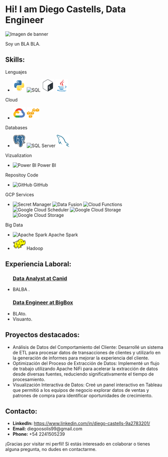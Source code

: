 <!DOCTYPE html>
<html>
  
<body>

  <h1>Hi! I am Diego Castells, Data Engineer</h1>
  <img src="https://github.com/DiegoCastellsSolis/PERSONAL/blob/main/DiegoCastells.png" alt="Imagen de banner">

  <p>Soy un BLA BLA.</p>

  <h2>Skills:</h2>
    <p>Lenguajes</p>     
        <ul>  
            <li>
                <img src="https://raw.githubusercontent.com/devicons/devicon/master/icons/python/python-original.svg" alt="Python" width="40" height="40">  
                <img src="https://www.svgrepo.com/show/331760/sql-database-generic.svg" alt="SQL" width="40" height="40">  
              <img src="https://raw.githubusercontent.com/devicons/devicon/master/icons/bash/bash-original.svg" alt="Bash Shell" width="40" height="40">
                <img src="https://raw.githubusercontent.com/devicons/devicon/master/icons/java/java-original.svg" alt="Java" width="40" height="40">  
            </li>
        </ul>
    <p>Cloud</p>   
        <ul>    
            <li>
                <img src="https://raw.githubusercontent.com/devicons/devicon/master/icons/googlecloud/googlecloud-original.svg" alt="Google Cloud Platform" width="40" height="40">
                <img src="https://raw.githubusercontent.com/devicons/devicon/master/icons/amazonwebservices/amazonwebservices-original.svg" alt="AWS" width="40" height="40">
            </li>
        </ul>
    <p>Databases</p>   
    <ul>    
        <li>
            <img src="https://raw.githubusercontent.com/devicons/devicon/master/icons/postgresql/postgresql-original.svg" alt="PostgreSQL" width="40" height="40"> 
            <img src="https://www.svgrepo.com/show/303229/microsoft-sql-server-logo.svg" alt="SQL Server" width="40" height="40">
            <img src="https://raw.githubusercontent.com/devicons/devicon/master/icons/mysql/mysql-original.svg" alt="MySQL" width="40" height="40"> 
        </li>
    </ul>   
    <p>Vizualization</p>
    <ul>    
        <li><img src="https://www.logo.wine/a/logo/Power_BI/Power_BI-Logo.wine.svg" alt="Power BI" width="40" height="40"> Power BI</li>
    </ul>
    <p>Repositoy Code</p>
    <ul>
        <li><img src="https://www.vectorlogo.zone/logos/github/github-icon.svg" alt="GitHub" width="40" height="40"> GitHub</li>
    </ul>
    <p>GCP Services</p>   
        <ul>    
            <li>
                <img src="https://www.svgrepo.com/show/375492/secret-manager.svg" alt="Secret Manager" width="40" height="40"> 
                <img src="https://www.svgrepo.com/show/375351/cloud-data-fusion.svg" alt="Data Fusion" width="40" height="40"> 
                <img src="https://www.svgrepo.com/show/353806/google-cloud-functions.svg" alt="Cloud Functions" width="40" height="40">
                <img src="https://www.svgrepo.com/show/375384/cloud-scheduler.svg" alt="Google Cloud Scheduler" width="40" height="40"> 
                <img src="https://lh3.googleusercontent.com/p9ST3mhfKqDdxwwgyGHCFmCddgFeHnYlQfCbORDHJm48z1cZhEknPXlbY_iGsnr2sIPk8EVanoqGjA=e14-rw-lo-sc0xffffff-h24" alt="Google Cloud Storage" width="40" height="40"> 
                <img src="https://www.logo.wine/a/logo/Google_Storage/Google_Storage-Logo.wine.svg" alt="Google Cloud Storage" width="40" height="40"> 
            </li>
        </ul>     
    <p>Big Data</p>   
        <ul>    
            <li><img src="https://raw.githubusercontent.com/devicons/devicon/master/icons/spark/spark-original.svg" alt="Apache Spark" width="40" height="40"> Apache Spark</li>
            <li><img src="https://raw.githubusercontent.com/devicons/devicon/master/icons/hadoop/hadoop-original.svg" alt="Hadoop" width="40" height="40"> Hadoop</li>
        </ul> 

  <h2>Experiencia Laboral:</h2>
  <ul>
    <h3><a href="http://canid.io">Data Analyst at Canid</a></h3>      
    <li> BALBA .</li>
    <h3><a href="https://www.bigbox.com.ar/">Data Engineer at BigBox</a></h3> 
    <li>BLAto.</li>
    <li>Visuanto.</li>
  </ul>

  <h2>Proyectos destacados:</h2>
  <ul>
    <li>Análisis de Datos del Comportamiento del Cliente: Desarrollé un sistema de ETL para procesar datos de transacciones de clientes y utilizarlo en la generación de informes para mejorar la experiencia del cliente.</li>
    <li>Optimización del Proceso de Extracción de Datos: Implementé un flujo de trabajo utilizando Apache NiFi para acelerar la extracción de datos desde diversas fuentes, reduciendo significativamente el tiempo de procesamiento.</li>
    <li>Visualización Interactiva de Datos: Creé un panel interactivo en Tableau que permitió a los equipos de negocio explorar datos de ventas y patrones de compra para identificar oportunidades de crecimiento.</li>
  </ul>
  <h2>Contacto:</h2>
  <ul>
    <li><strong>LinkedIn:</strong> <a href="https://www.linkedin.com/in/diego-castells-9a2783201/">https://www.linkedin.com/in/diego-castells-9a2783201/</a></li>
    <li><strong>Email:</strong> diegoosolis99@gmail.com</li> 
    <li><strong>Phone:</strong> +54 2241505239</li>
  </ul>
  <p>¡Gracias por visitar mi perfil! Si estás interesado en colaborar o tienes alguna pregunta, no dudes en contactarme.</p>

</body>
</html>
